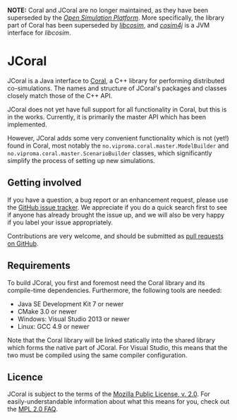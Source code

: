 **NOTE:** Coral and JCoral are no longer maintained, as they have been superseded by the [_Open Simulation Platform_](https://opensimulationplatform.com). More specifically, the library part of Coral has been superseded by [_libcosim_](https://github.com/open-simulation-platform/libcosim), and [_cosim4j_](https://github.com/open-simulation-platform/cosim4j) is a JVM interface for _libcosim_.

JCoral
======
JCoral is a Java interface to [Coral], a C++ library for performing
distributed co-simulations.  The names and structure of JCoral's packages
and classes closely match those of the C++ API.

JCoral does not yet have full support for all functionality in Coral,
but this is in the works.  Currently, it is primarily the master API
which has been implemented.

However, JCoral adds some very convenient functionality which is not
(yet!) found in Coral, most notably the `no.viproma.coral.master.ModelBuilder`
and `no.viproma.coral.master.ScenarioBuilder` classes, which significantly
simplify the process of setting up new simulations.

Getting involved
----------------
If you have a question, a bug report or an enhancement request, please
use the [GitHub issue tracker].  We appreciate if you do a quick search
first to see if anyone has already brought the issue up, and we will
also be very happy if you label your issue appropriately.

Contributions are very welcome, and should be submitted as
[pull requests on GitHub].

Requirements
------------
To build JCoral, you first and foremost need the Coral library and
its compile-time dependencies.  Furthermore, the following tools
are needed:

  - Java SE Development Kit 7 or newer
  - CMake 3.0 or newer
  - Windows: Visual Studio 2013 or newer
  - Linux: GCC 4.9 or newer

Note that the Coral library will be linked statically into the shared
library which forms the native part of JCoral.  For Visual Studio, this
means that the two must be compiled using the same compiler configuration.

Licence
-------
JCoral is subject to the terms of the [Mozilla Public License, v. 2.0].
For easily-understandable information about what this means for you,
check out the [MPL 2.0 FAQ].

[Coral]: https://github.com/viproma/coral
[GitHub issue tracker]: https://github.com/viproma/jcoral/issues
[pull requests on GitHub]: https://github.com/viproma/jcoral/pulls
[Mozilla Public License, v. 2.0]: https://www.mozilla.org/MPL/2.0/
[MPL 2.0 FAQ]: https://www.mozilla.org/MPL/2.0/FAQ/
